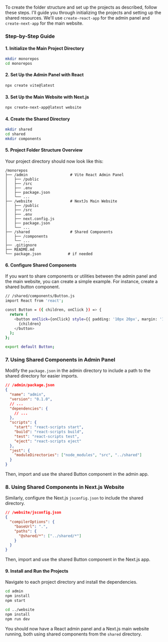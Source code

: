 To create the folder structure and set up the projects as described, follow these steps. I'll guide you through initializing the projects and setting up the shared resources. We'll use `create-react-app` for the admin panel and `create-next-app` for the main website.

### Step-by-Step Guide

#### 1. **Initialize the Main Project Directory**
```sh
mkdir monorepos
cd monorepos
```

#### 2. **Set Up the Admin Panel with React**
```sh
npx create vite@latest
```

#### 3. **Set Up the Main Website with Next.js**
```sh
npx create-next-app@latest website
```

#### 4. **Create the Shared Directory**
```sh
mkdir shared
cd shared
mkdir components
```

#### 5. **Project Folder Structure Overview**
Your project directory should now look like this:
```
/monorepos
├── /admin                   # Vite React Admin Panel
│   ├── /public
│   ├── /src
│   ├── .env
│   ├── package.json
│   └── ...                 
├── /website                 # NextJs Main Website
│   ├── /public
│   ├── /src
│   ├── .env
│   ├── next.config.js
│   ├── package.json
│   └── ...                 
├── /shared                  # Shared Components
│   ├── /components                       
│   └── ...                  
├── .gitignore               
├── README.md                
└── package.json            # if needed 
```

#### 6. **Configure Shared Components**

If you want to share components or utilities between the admin panel and the main website, you can create a simple example. For instance, create a shared button component.

```sh
// /shared/components/Button.js
import React from 'react';

const Button = ({ children, onClick }) => {
  return (
    <button onClick={onClick} style={{ padding: '10px 20px', margin: '10px', cursor: 'pointer' }}>
      {children}
    </button>
  );
};

export default Button;
```

### 7. **Using Shared Components in Admin Panel**
Modify the `package.json` in the admin directory to include a path to the shared directory for easier imports.

```json
// /admin/package.json
{
  "name": "admin",
  "version": "0.1.0",
  // ...
  "dependencies": {
    // ...
  },
  "scripts": {
    "start": "react-scripts start",
    "build": "react-scripts build",
    "test": "react-scripts test",
    "eject": "react-scripts eject"
  },
  "jest": {
    "moduleDirectories": ["node_modules", "src", "../shared"]
  }
}
```

Then, import and use the shared Button component in the admin app.

### 8. **Using Shared Components in Next.js Website**
Similarly, configure the Next.js `jsconfig.json` to include the shared directory.

```json
// /website/jsconfig.json
{
  "compilerOptions": {
    "baseUrl": ".",
    "paths": {
      "@shared/*": ["../shared/*"]
    }
  }
}
```

Then, import and use the shared Button component in the Next.js app.

#### 9. **Install and Run the Projects**

Navigate to each project directory and install the dependencies.

```sh
cd admin
npm install
npm start
```

```sh
cd ../website
npm install
npm run dev
```

You should now have a React admin panel and a Next.js main website running, both using shared components from the `shared` directory.